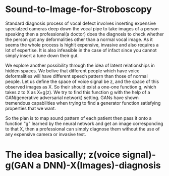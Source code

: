 # Sound-to-Image-for-Stroboscopy
Standard diagnosis process of vocal defect involves inserting expensive specialzed cameras deep down the vocal pipe to take images of a person speaking then a professional(a doctor) does the diagnosis to check whether the person got any deformalities other than a normal vocal image. As it seems the whole process is highlt expensive, invasive and also requires a lot of expertise. It is also infeasible in the case of infact since you cannot simply insert a tune down their gut. 

We explore another possibility through the idea of latent relationships in hidden spaces. We belive that different people which have voice deformalities will have different speech pattern than those of normal people. Let us define the space of voice signal be z, and the space of this observed images as X. So their should exist a one-one function g, which takes z to X as X=g(z). We try to find this function g with the help of a GAN(generative adversarial network) setting. GANs have shown tremendous capabilities when trying to find a generator function satisfying properties that we want.

So the plan is to map sound pattern of each patient then pass it onto a function "g" learned by the neural network and get an image corresponding to that X, then a professional can simply diagnose them without the use of any expensive camera or invasive test.
 # The idea basically; z(voice signal)-g(GAN a DNN)-X(Images)-diagnosis
